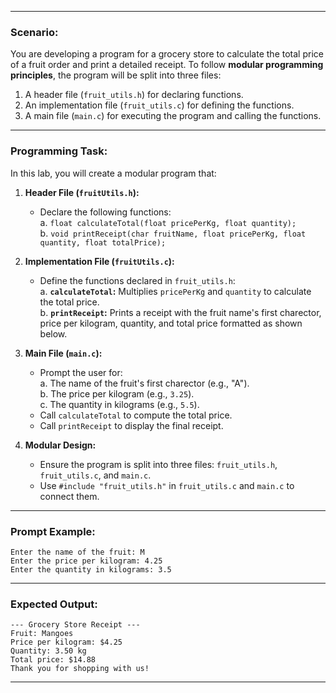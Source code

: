 
---

### **Scenario:**  
You are developing a program for a grocery store to calculate the total price of a fruit order and print a detailed receipt. To follow **modular programming principles**, the program will be split into three files:  
1. A header file (`fruit_utils.h`) for declaring functions.  
2. An implementation file (`fruit_utils.c`) for defining the functions.  
3. A main file (`main.c`) for executing the program and calling the functions.  

---

### **Programming Task:**  
In this lab, you will create a modular program that:  

1. **Header File (`fruitUtils.h`):**  
   - Declare the following functions:  
     a. `float calculateTotal(float pricePerKg, float quantity);`  
     b. `void printReceipt(char fruitName, float pricePerKg, float quantity, float totalPrice);`  

2. **Implementation File (`fruitUtils.c`):**  
   - Define the functions declared in `fruit_utils.h`:  
     a. **`calculateTotal`:** Multiplies `pricePerKg` and `quantity` to calculate the total price.  
     b. **`printReceipt`:** Prints a receipt with the fruit name's first charector, price per kilogram, quantity, and total price formatted as shown below.  

3. **Main File (`main.c`):**  
   - Prompt the user for:  
     a. The name of the fruit's first charector (e.g., "A").  
     b. The price per kilogram (e.g., `3.25`).  
     c. The quantity in kilograms (e.g., `5.5`).  
   - Call `calculateTotal` to compute the total price.  
   - Call `printReceipt` to display the final receipt.  

4. **Modular Design:**  
   - Ensure the program is split into three files: `fruit_utils.h`, `fruit_utils.c`, and `main.c`.  
   - Use `#include "fruit_utils.h"` in `fruit_utils.c` and `main.c` to connect them.  

---

### **Prompt Example:**  
```plaintext
Enter the name of the fruit: M
Enter the price per kilogram: 4.25  
Enter the quantity in kilograms: 3.5  
```
---

### **Expected Output:**  

```plaintext
--- Grocery Store Receipt ---
Fruit: Mangoes  
Price per kilogram: $4.25  
Quantity: 3.50 kg  
Total price: $14.88  
Thank you for shopping with us!  
```
---
